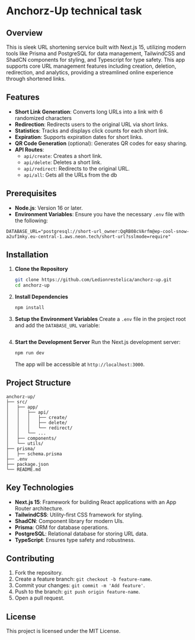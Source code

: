# Anchorz-Up technical task

## Overview
This is sleek URL shortening service built with Next.js 15, utilizing modern tools like Prisma and PostgreSQL for data management, TailwindCSS and ShadCN components for styling, and Typescript for type safety. This app supports core URL management features including creation, deletion, redirection, and analytics, providing a streamlined online experience through shortened links.

## Features
- **Short Link Generation**: Converts long URLs into a link with 6 randomized characters
- **Redirection**: Redirects users to the original URL via short links.
- **Statistics**: Tracks and displays click counts for each short link.
- **Expiration**: Supports expiration dates for short links.
- **QR Code Generation** (optional): Generates QR codes for easy sharing.
- **API Routes**: 
  - `api/create`: Creates a short link.
  - `api/delete`: Deletes a short link.
  - `api/redirect`: Redirects to the original URL.
  - `api/all`: Gets all the URLs from the db

## Prerequisites
- **Node.js**: Version 16 or later.
- **Environment Variables**: Ensure you have the necessary `.env` file with the following:

```env
DATABASE_URL="postgresql://short-url_owner:QqRB08cVArfm@ep-cool-snow-a2uf1mky.eu-central-1.aws.neon.tech/short-url?sslmode=require"
```

## Installation

1. **Clone the Repository**
   ```bash
   git clone https://github.com/Ledionrestelica/anchorz-up.git
   cd anchorz-up
   ```

2. **Install Dependencies**
   ```bash
   npm install
   ```

3. **Setup the Environment Variables**
   Create a `.env` file in the project root and add the `DATABASE_URL` variable:
   ```env
   ```

4. **Start the Development Server**
   Run the Next.js development server:
   ```bash
   npm run dev
   ```
   The app will be accessible at `http://localhost:3000`.

## Project Structure
```
anchorz-up/
├── src/
│   ├── app/
│   │   ├── api/
│   │   │   ├── create/
│   │   │   ├── delete/
│   │   │   └── redirect/
│   │   └── ...
│   ├── components/
│   └── utils/
├── prisma/
│   ├── schema.prisma
├── .env
├── package.json
└── README.md
```

## Key Technologies
- **Next.js 15**: Framework for building React applications with an App Router architecture.
- **TailwindCSS**: Utility-first CSS framework for styling.
- **ShadCN**: Component library for modern UIs.
- **Prisma**: ORM for database operations.
- **PostgreSQL**: Relational database for storing URL data.
- **TypeScript**: Ensures type safety and robustness.

## Contributing
1. Fork the repository.
2. Create a feature branch: `git checkout -b feature-name`.
3. Commit your changes: `git commit -m 'Add feature'`.
4. Push to the branch: `git push origin feature-name`.
5. Open a pull request.

## License
This project is licensed under the MIT License.
